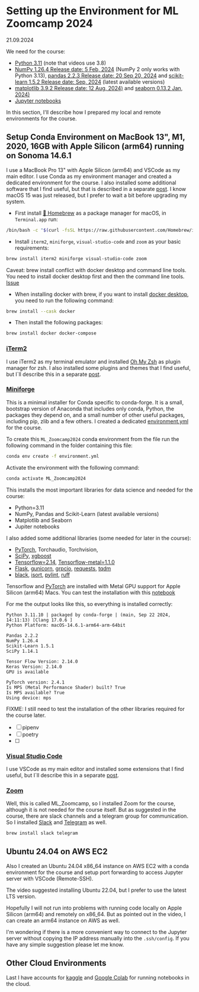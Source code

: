 # Setting up the Environment for ML Zoomcamp 2024

21.09.2024

We need for the course:

- [Python 3.11](https://docs.python.org/3.11/ "Python 3.11 Docs") (note that videos use 3.8)
- [NumPy 1.26.4 Release date: 5 Feb, 2024](https://numpy.org "NumPy") (NumPy 2 only works with Python 3.13), [pandas 2.2.3 Release date: 20 Sep 20, 2024](https://pandas.pydata.org "pandas") and [scikit-learn 1.5.2 Release date: Sep, 2024](https://scikit-learn.org/stable/ "scikit-learn") (latest available versions)
- [matplotlib 3.9.2 Release date: 12 Aug, 2024)](https://matplotlib.org "matplotlib") and [seaborn 0.13.2 Jan, 2024)](https://seaborn.pydata.org "Seaborn")
- [Jupyter notebooks](https://jupyter.org "Jupyter notebooks")

In this section, I'll describe how I prepared my local and remote environments for the course.

## Setup Conda Environment on MacBook 13", M1, 2020, 16GB  with Apple Silicon (arm64) running on Sonoma 14.6.1

I use a MacBook Pro 13" with Apple Silicon (arm64) and VSCode as my main editor. I use Conda as my environment manager and created a dedicated environment for the course. I also installed some additional software that I find useful, but that is described in a separate [post](./01_setup_macBook.md "Setup MacBook"). I know macOS 15 was just released, but I prefer to wait a bit before upgrading my system.

- First install [🍺 Homebrew](https://brew.sh "🍺 Homebrew") as a package manager for macOS, in `Terminal.app` run:

```bash
/bin/bash -c "$(curl -fsSL https://raw.githubusercontent.com/Homebrew/install/HEAD/install.sh)"
```

- Install  `iterm2`, `miniforge`, `visual-studio-code` and `zoom` as your basic requirements:

```bash
brew install iterm2 miniforge visual-studio-code zoom
```

Caveat: brew install conflict with docker desktop and command line tools. You need to install docker desktop first and then the command line tools. [Issue](https://github.com/Homebrew/brew/issues/16309)

- When installing docker with brew, if you want to install [docker desktop](https://www.docker.com/products/docker-desktop/), you need to run the following command:

```bash
brew install --cask docker
```

- Then install the following packages:

```bash
brew install docker docker-compose
```

### [iTerm2](https://iterm2.com "iTerm2")

I use iTerm2 as my terminal emulator and installed [Oh My Zsh](https://ohmyz.sh "Oh My Zsh") as plugin manager for zsh. I also installed some plugins and themes that I find useful, but I`ll describe this in a separate [post](./02_setup_iterm2.md "Setup iTerm").

### [Miniforge](https://github.com/conda-forge/miniforge)

This is a minimal installer for Conda specific to conda-forge. It is a small, bootstrap version of Anaconda that includes only conda, Python, the packages they depend on, and a small number of other useful packages, including pip, zlib and a few others. I created a dedicated [environment.yml](../../environment.yml) for the course.

To create this `ML_Zoomcamp2024` conda environment from the file run the following command in the folder containing this file:

```bash
conda env create -f environment.yml
```

Activate the environment with the following command:

```bash
conda activate ML_Zoomcamp2024
```

This installs the most important libraries for data science and needed for the course:

- Python=3.11
- NumPy, Pandas and Scikit-Learn (latest available versions)
- Matplotlib and Seaborn
- Jupiter notebooks

I also added some additional libraries (some needed for later in the course):

- [PyTorch](https://pytorch.org), Torchaudio, Torchvision,
- [SciPy](https://scipy.org), [xgboost](https://xgboost.readthedocs.io/en/stable/)
- [Tensorflow=2.14](https://www.tensorflow.org), [Tensorflow-metal=1.1.0](https://developer.apple.com/metal/tensorflow-plugin/)
- [Flask](https://flask.palletsprojects.com/en/3.0.x/), [gunicorn](https://gunicorn.org), [grpcio](https://grpc.io), [requests](https://docs.python-requests.org/en/latest/index.html), [tqdm](https://tqdm.github.io)
- [black](https://black.readthedocs.io/en/stable/index.html), [isort](https://pycqa.github.io/isort/), [pylint](https://www.pylint.org), [ruff]()
<!-- ! TODO:- [pytest] still missing -->

Tensorflow and [PyTorch](https://developer.apple.com/metal/pytorch/) are installed with Metal GPU support for Apple Silicon (arm64) Macs. You can test the installation with this [notebook](./apple_metal_test_env.ipynb)

For me the output looks like this, so everything is installed correctly:

```plaintext
Python 3.11.10 | packaged by conda-forge | (main, Sep 22 2024, 14:11:13) [Clang 17.0.6 ]
Python Platform: macOS-14.6.1-arm64-arm-64bit

Pandas 2.2.2
NumPy 1.26.4
Scikit-Learn 1.5.1
SciPy 1.14.1

Tensor Flow Version: 2.14.0
Keras Version: 2.14.0
GPU is available

PyTorch version: 2.4.1
Is MPS (Metal Performance Shader) built? True
Is MPS available? True
Using device: mps
```

FIXME:
I still need to test the installation of the other libraries required for the course later.

- [ ] pipenv
- [ ] poetry
- [ ] 

### [Visual Studio Code](https://code.visualstudio.com "Visual Studio Code")

I use VSCode as my main editor and installed some extensions that I find useful, but I`ll describe this in a separate [post](./03_setup_vscode.md).

### [Zoom](https://zoom.us "Zoom")

Well, this is called ML_Zoomcamp, so I installed Zoom for the course, although it is not needed for the course itself. But as suggested in the course, there are slack channels and a telegram group for communication. So I installed [Slack](https://slack.com "Slack") and [Telegram](https://telegram.org "Telegram") as well.

```bash
brew install slack telegram
```

## Ubuntu 24.04 on AWS EC2

Also I created an Ubuntu 24.04 x86_64 instance on AWS EC2 with a conda environment for the course and setup port forwarding to access Jupyter server with VSCode (Remote-SSH).

The video suggested installing Ubuntu 22.04, but I prefer to use the latest LTS version.

Hopefully I will not run into problems with running code locally on Apple Silicon (arm64) and remotely on x86_64. But as pointed out in the video, I can create an arm64 instance on AWS as well.

I'm wondering if there is a more convenient way to connect to the Jupyter server without copying the IP address manually into the `.ssh/config`. If you have any simple suggestion please let me know.

## Other Cloud Environments

Last I have accounts for [kaggle](https://www.kaggle.com/ "kaggle") and [Google Colab](https://colab.research.google.com/ "Google Colab") for running notebooks in the cloud.
